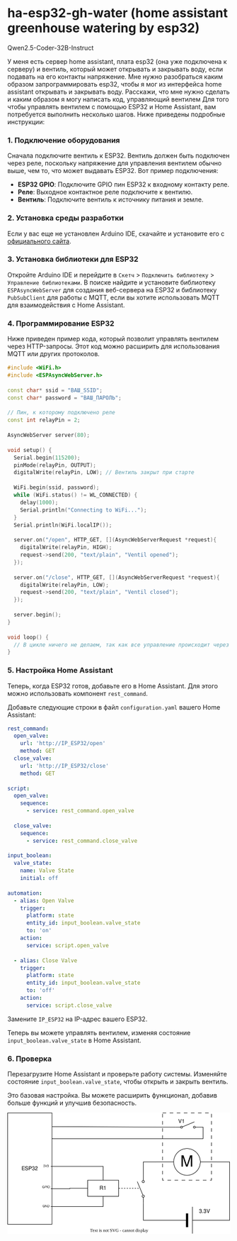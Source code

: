 # ha-esp32-gh-water (home assistant greenhouse watering by esp32)
Qwen2.5-Coder-32B-Instruct

У меня есть сервер home assistant, плата esp32 (она уже подключена к серверу) и вентиль, который может открывать и закрывать воду, если подавать на его контакты напряжение. Мне нужно разобраться каким образом запрограммировать esp32, чтобы я мог из интерфейса home assistant открывать и закрывать воду. Расскажи, что мне нужно сделать и каким образом я могу написать код, управляющий вентилем
Для того чтобы управлять вентилем с помощью ESP32 и Home Assistant, вам потребуется выполнить несколько шагов. Ниже приведены подробные инструкции:

### 1. Подключение оборудования
Сначала подключите вентиль к ESP32. Вентиль должен быть подключен через реле, поскольку напряжение для управления вентилем обычно выше, чем то, что может выдавать ESP32. Вот пример подключения:

- **ESP32 GPIO**: Подключите GPIO пин ESP32 к входному контакту реле.
- **Реле**: Выходное контактное реле подключите к вентилю.
- **Вентиль**: Подключите вентиль к источнику питания и земле.

### 2. Установка среды разработки
Если у вас еще не установлен Arduino IDE, скачайте и установите его с [официального сайта](https://www.arduino.cc/en/software).

### 3. Установка библиотеки для ESP32
Откройте Arduino IDE и перейдите в `Скетч` > `Подключить библиотеку` > `Управление библиотеками`. В поиске найдите и установите библиотеку `ESPAsyncWebServer` для создания веб-сервера на ESP32 и библиотеку `PubSubClient` для работы с MQTT, если вы хотите использовать MQTT для взаимодействия с Home Assistant.

### 4. Программирование ESP32
Ниже приведен пример кода, который позволит управлять вентилем через HTTP-запросы. Этот код можно расширить для использования MQTT или других протоколов.

```cpp
#include <WiFi.h>
#include <ESPAsyncWebServer.h>

const char* ssid = "ВАШ_SSID";
const char* password = "ВАШ_ПАРОЛЬ";

// Пин, к которому подключено реле
const int relayPin = 2;

AsyncWebServer server(80);

void setup() {
  Serial.begin(115200);
  pinMode(relayPin, OUTPUT);
  digitalWrite(relayPin, LOW); // Вентиль закрыт при старте

  WiFi.begin(ssid, password);
  while (WiFi.status() != WL_CONNECTED) {
    delay(1000);
    Serial.println("Connecting to WiFi...");
  }
  Serial.println(WiFi.localIP());

  server.on("/open", HTTP_GET, [](AsyncWebServerRequest *request){
    digitalWrite(relayPin, HIGH);
    request->send(200, "text/plain", "Ventil opened");
  });

  server.on("/close", HTTP_GET, [](AsyncWebServerRequest *request){
    digitalWrite(relayPin, LOW);
    request->send(200, "text/plain", "Ventil closed");
  });

  server.begin();
}

void loop() {
  // В цикле ничего не делаем, так как все управление происходит через HTTP
}
```

### 5. Настройка Home Assistant
Теперь, когда ESP32 готов, добавьте его в Home Assistant. Для этого можно использовать компонент `rest_command`.

Добавьте следующие строки в файл `configuration.yaml` вашего Home Assistant:

```yaml
rest_command:
  open_valve:
    url: 'http://IP_ESP32/open'
    method: GET
  close_valve:
    url: 'http://IP_ESP32/close'
    method: GET

script:
  open_valve:
    sequence:
      - service: rest_command.open_valve

  close_valve:
    sequence:
      - service: rest_command.close_valve

input_boolean:
  valve_state:
    name: Valve State
    initial: off

automation:
  - alias: Open Valve
    trigger:
      platform: state
      entity_id: input_boolean.valve_state
      to: 'on'
    action:
      service: script.open_valve

  - alias: Close Valve
    trigger:
      platform: state
      entity_id: input_boolean.valve_state
      to: 'off'
    action:
      service: script.close_valve
```

Замените `IP_ESP32` на IP-адрес вашего ESP32.

Теперь вы можете управлять вентилем, изменяя состояние `input_boolean.valve_state` в Home Assistant.

### 6. Проверка
Перезагрузите Home Assistant и проверьте работу системы. Изменяйте состояние `input_boolean.valve_state`, чтобы открыть и закрыть вентиль.

Это базовая настройка. Вы можете расширить функционал, добавив больше функций и улучшив безопасность.

![wiring drawio](wiring.drawio.svg)
